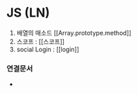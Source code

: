 ---
---

# JS (LN)
1. 배열의 매소드 [[Array.prototype.method]]
2. 스코프 : [[스코프]]
3. social Login : [[login]]




### 연결문서
- 
